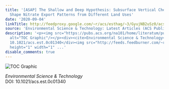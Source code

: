 ```yaml
---
title: '[ASAP] The Shallow and Deep Hypothesis: Subsurface Vertical Chemical Contrasts
  Shape Nitrate Export Patterns from Different Land Uses'
date: '2020-09-04'
linkTitle: http://feedproxy.google.com/~r/acs/esthag/~3/GyujNB2uSz0/acs.est.0c01340
source: 'Environmental Science & Technology: Latest Articles (ACS Publications)'
description: '<p><img src="https://pubs.acs.org/na101/home/literatum/publisher/achs/journals/content/esthag/0/esthag.ahead-of-print/acs.est.0c01340/20200904/images/medium/es0c01340_0008.gif"
  alt="TOC Graphic"/></p><div><cite>Environmental Science & Technology</cite></div><div>DOI:
  10.1021/acs.est.0c01340</div><img src="http://feeds.feedburner.com/~r/acs/esthag/~4/GyujNB2uSz0"
  height="1" width="1" ...'
disable_comments: true
---
```

<p><img src="https://pubs.acs.org/na101/home/literatum/publisher/achs/journals/content/esthag/0/esthag.ahead-of-print/acs.est.0c01340/20200904/images/medium/es0c01340_0008.gif" alt="TOC Graphic"/></p><div><cite>Environmental Science & Technology</cite></div><div>DOI: 10.1021/acs.est.0c01340</div><img src="http://feeds.feedburner.com/~r/acs/esthag/~4/GyujNB2uSz0" height="1" width="1" ...